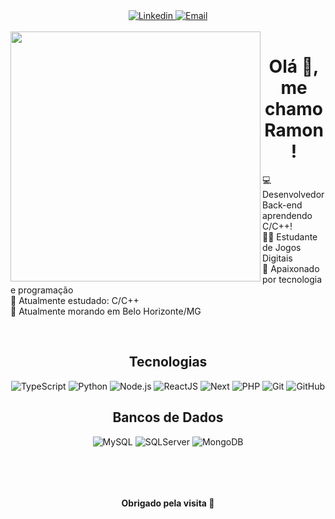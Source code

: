 <div align="center">

 <a href="https://github.com/ramon-nascimento">
   
 </a>
 <a href="https://linkedin.com/in/ramon-nascimento-querino">
  <img src="https://img.shields.io/badge/-LinkedIn-blue?style=for-the-badge&logo=Linkedin&logoColor=white" alt="Linkedin" title="Linkedin" >
 </a> 
 <a href="mailto:web.rdnq@gmail.com">
  <img src="https://img.shields.io/badge/-Email-EA4335?style=for-the-badge&logo=Gmail&logoColor=white" alt="Email" title="Email" >
 </a> 
  <br />
  <br />
</div>

<div align="center">
  <img align="left"  height="400" src="https://media2.giphy.com/media/VTtANKl0beDFQRLDTh/giphy.gif"/>
</div>
<h1 align="center">Olá 👋, me chamo Ramon! </h1>

:computer: Desenvolvedor Back-end aprendendo C/C++!<br/>
:man_student: Estudante de Jogos Digitais<br/>
:white_heart: Apaixonado por tecnologia e programação <br/>
:seedling: Atualmente estudado: C/C++<br/>
:house_with_garden: Atualmente morando em Belo Horizonte/MG<br/>

&#xa0;

<h2 align="center"> Tecnologias </h1>
<p align="center">
 <img src="https://img.shields.io/badge/TypeScript-000000?style=for-the-badge&logo=typescript" alt="TypeScript"  title="TypeScript">
 <img src="https://img.shields.io/badge/python-000000?style=for-the-badge&logo=python" alt="Python"  title="Python">
 <img src="https://img.shields.io/badge/Node.js-000000?style=for-the-badge&logo=node.js" alt="Node.js" title="Node.js">
 <img src="https://img.shields.io/badge/React-000000?style=for-the-badge&logo=react" alt="ReactJS" title="ReactJS">
 <img src="https://img.shields.io/badge/Next-000000?style=for-the-badge&logo=next" alt="Next" title="Next">
 <img src="https://img.shields.io/badge/PHP-000000?style=for-the-badge&logo=php" alt="PHP" title="PHP">
 <img src="https://img.shields.io/badge/Git-000000?style=for-the-badge&logo=git&logoColor=4479A1" alt="Git" title="Git">
 <img src="https://img.shields.io/badge/GitHub-000000?style=for-the-badge&logo=github" alt="GitHub" title="GitHub">
</p>

<h2 align="center"> Bancos de Dados </h1>
<p align="center">
 <img src="https://img.shields.io/badge/MySQL-000000?style=for-the-badge&logo=mysql" alt="MySQL" title="MySQL">
 <img src="https://img.shields.io/badge/SQLServer-000000?style=for-the-badge&logo=sqlserver" alt="SQLServer" title="SQLServer">
  <img src="https://img.shields.io/badge/MongoDB-000000?style=for-the-badge&logo=mongodb" alt="MongoDB" title="MongoDB">
</p>

&#xa0;

&#xa0;

<h4 align="center">Obrigado pela visita 👋</h4>
